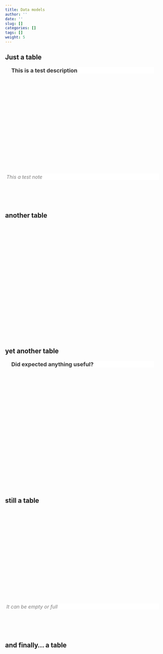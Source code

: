 ```yaml
---
title: Data models
author: ''
date: ''
slug: []
categories: []
tags: []
weight: 5
---
```


<script src="{{< blogdown/postref >}}index.en_files/core-js/shim.min.js"></script>
<script src="{{< blogdown/postref >}}index.en_files/react/react.min.js"></script>
<script src="{{< blogdown/postref >}}index.en_files/react/react-dom.min.js"></script>
<script src="{{< blogdown/postref >}}index.en_files/reactwidget/react-tools.js"></script>
<script src="{{< blogdown/postref >}}index.en_files/htmlwidgets/htmlwidgets.js"></script>
<script src="{{< blogdown/postref >}}index.en_files/reactable-binding/reactable.js"></script>
## Just a table
<div align="center">
<h2 style="color:#333;background:#FFFFFF;text-align:left;font-family:-apple-system,BlinkMacSystemFont,Helvetica,Arial,sans-serif;font-size:18px;font-style:normal;font-weight:bold;text-decoration:;margin:20px">This is a test description</h2>
<div id="htmlwidget-1" class="reactable html-widget" style="width:auto;height:300px;"></div>
<p style="color:grey;background:#FFFFFF;text-align:left;font-family:-apple-system,BlinkMacSystemFont,Helvetica,Arial,sans-serif;font-size:16px;font-style:italic;font-weight:normal;text-decoration:;margin:4px">This a test note</p>
<script type="application/json" data-for="htmlwidget-1">{"x":{"tag":{"name":"Reactable","attribs":{"data":{"Name":["first column","second column"],"Description":["a column of data","a column of data"],"format":["character","integer"],"vocabulary":[null,null],"comments":["hey, this is a comment",null]},"columns":[{"accessor":"Name","name":"Name","type":"character"},{"accessor":"Description","name":"Description","type":"character"},{"accessor":"format","name":"format","type":"character"},{"accessor":"vocabulary","name":"vocabulary","type":"logical"},{"accessor":"comments","name":"comments","type":"character"}],"sortable":false,"searchable":true,"defaultPageSize":2,"paginationType":"numbers","showPageInfo":true,"minRows":1,"highlight":true,"bordered":true,"striped":true,"style":{"maxWidth":650},"height":"300px","dataKey":"606563d615f22fa8efd56250d6752cc2","key":"606563d615f22fa8efd56250d6752cc2"},"children":[]},"class":"reactR_markup"},"evals":[],"jsHooks":[]}</script>
<br/>
<br/>
<br/>
<br/>
</div>

## another table
<div align="center">
<div id="htmlwidget-2" class="reactable html-widget" style="width:auto;height:300px;"></div>
<script type="application/json" data-for="htmlwidget-2">{"x":{"tag":{"name":"Reactable","attribs":{"data":{"Name":["first column"],"Description":["a column of data"],"format":["character"],"vocabulary":[null],"comments":["hey, this is a comment"]},"columns":[{"accessor":"Name","name":"Name","type":"character"},{"accessor":"Description","name":"Description","type":"character"},{"accessor":"format","name":"format","type":"character"},{"accessor":"vocabulary","name":"vocabulary","type":"logical"},{"accessor":"comments","name":"comments","type":"character"}],"sortable":false,"searchable":true,"defaultPageSize":1,"paginationType":"numbers","showPageInfo":true,"minRows":1,"highlight":true,"bordered":true,"striped":true,"style":{"maxWidth":650},"height":"300px","dataKey":"873c0d986be74dc0dda500abefa5b99c","key":"873c0d986be74dc0dda500abefa5b99c"},"children":[]},"class":"reactR_markup"},"evals":[],"jsHooks":[]}</script>
<br/>
<br/>
<br/>
<br/>
</div>

## yet another table
<div align="center">
<h2 style="color:#333;background:#FFFFFF;text-align:left;font-family:-apple-system,BlinkMacSystemFont,Helvetica,Arial,sans-serif;font-size:18px;font-style:normal;font-weight:bold;text-decoration:;margin:20px">Did expected anything useful?</h2>
<div id="htmlwidget-3" class="reactable html-widget" style="width:auto;height:300px;"></div>
<script type="application/json" data-for="htmlwidget-3">{"x":{"tag":{"name":"Reactable","attribs":{"data":{"Name":["first column","second column","third column","fourth column","fifth column","sixth column"],"Description":["a column of data","a column of data","a column of data","a column of data","a column of data","a column of data"],"format":["logical","integer","character","integer","character","integer"],"vocabulary":["T or F",null,null,null,null,null],"comments":["hey, this is a comment",null,"another comment",null,null,null]},"columns":[{"accessor":"Name","name":"Name","type":"character"},{"accessor":"Description","name":"Description","type":"character"},{"accessor":"format","name":"format","type":"character"},{"accessor":"vocabulary","name":"vocabulary","type":"character"},{"accessor":"comments","name":"comments","type":"character"}],"sortable":false,"searchable":true,"defaultPageSize":6,"paginationType":"numbers","showPageInfo":true,"minRows":1,"highlight":true,"bordered":true,"striped":true,"style":{"maxWidth":650},"height":"300px","dataKey":"9c66013a19e1ba32851775f3c3ff757e","key":"9c66013a19e1ba32851775f3c3ff757e"},"children":[]},"class":"reactR_markup"},"evals":[],"jsHooks":[]}</script>
<br/>
<br/>
<br/>
<br/>
</div>

## still a table
<div align="center">
<div id="htmlwidget-4" class="reactable html-widget" style="width:auto;height:300px;"></div>
<p style="color:grey;background:#FFFFFF;text-align:left;font-family:-apple-system,BlinkMacSystemFont,Helvetica,Arial,sans-serif;font-size:16px;font-style:italic;font-weight:normal;text-decoration:;margin:4px">It can be empty or full</p>
<script type="application/json" data-for="htmlwidget-4">{"x":{"tag":{"name":"Reactable","attribs":{"data":{"Name":["first column","second column"],"Description":["a column of data","a column of data"],"format":["character","integer"],"vocabulary":[null,null],"comments":[null,null]},"columns":[{"accessor":"Name","name":"Name","type":"character"},{"accessor":"Description","name":"Description","type":"character"},{"accessor":"format","name":"format","type":"character"},{"accessor":"vocabulary","name":"vocabulary","type":"logical"},{"accessor":"comments","name":"comments","type":"logical"}],"sortable":false,"searchable":true,"defaultPageSize":2,"paginationType":"numbers","showPageInfo":true,"minRows":1,"highlight":true,"bordered":true,"striped":true,"style":{"maxWidth":650},"height":"300px","dataKey":"675b77e0c007f3cb9eeaa5fc422b8029","key":"675b77e0c007f3cb9eeaa5fc422b8029"},"children":[]},"class":"reactR_markup"},"evals":[],"jsHooks":[]}</script>
<br/>
<br/>
<br/>
<br/>
</div>

## and finally… a table
<div align="center">
<div id="htmlwidget-5" class="reactable html-widget" style="width:auto;height:300px;"></div>
<script type="application/json" data-for="htmlwidget-5">{"x":{"tag":{"name":"Reactable","attribs":{"data":{"Name":["first column","second column"],"Description":["a column of data","a column of data"],"format":["character","integer"],"vocabulary":[null,null],"comments":[null,null]},"columns":[{"accessor":"Name","name":"Name","type":"character"},{"accessor":"Description","name":"Description","type":"character"},{"accessor":"format","name":"format","type":"character"},{"accessor":"vocabulary","name":"vocabulary","type":"logical"},{"accessor":"comments","name":"comments","type":"logical"}],"sortable":false,"searchable":true,"defaultPageSize":2,"paginationType":"numbers","showPageInfo":true,"minRows":1,"highlight":true,"bordered":true,"striped":true,"style":{"maxWidth":650},"height":"300px","dataKey":"675b77e0c007f3cb9eeaa5fc422b8029","key":"675b77e0c007f3cb9eeaa5fc422b8029"},"children":[]},"class":"reactR_markup"},"evals":[],"jsHooks":[]}</script>
<br/>
<br/>
<br/>
<br/>
</div>

